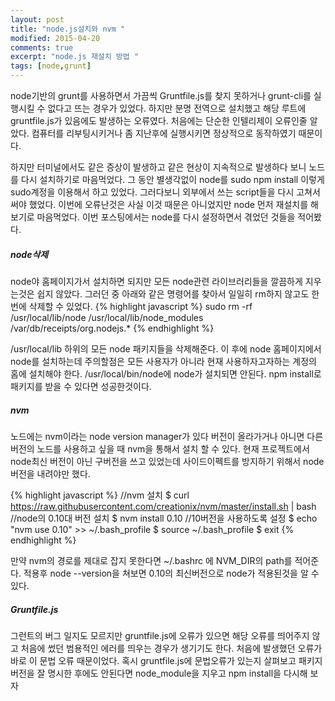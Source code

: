 ```yaml
---
layout: post
title: "node.js설치와 nvm "
modified: 2015-04-20
comments: true
excerpt: "node.js 재설치 방법 "
tags: [node,grunt]
---
```


node기반의 grunt를 사용하면서 가끔씩  Gruntfile.js를 찾지 못하거나 grunt-cli를 실행시킬 수 없다고 뜨는 경우가 있었다. 하지만 분명 전역으로 설치했고 해당 루트에 gruntfile.js가 있음에도 발생하는 오류였다. 처음에는 단순한 인텔리제이 오류인줄 알았다. 컴퓨터를 리부팅시키거나 좀 지난후에 실행시키면 정상적으로 동작하였기 때문이다. 

하지만 터미널에서도 같은 증상이 발생하고 같은 현상이 지속적으로 발생하다 보니 노드를 다시 설치하기로 마음먹었다. 
그 동안 별생각없이 node를 sudo npm install 이렇게 sudo계정을 이용해서 하고 있었다. 그러다보니 외부에서 쓰는 script들을 다시 고쳐서 써야 했었다. 이번에 오류난것은 사실 이것 때문은 아니었지만 node 먼저 재설치를 해보기로 마음먹었다. 이번 포스팅에서는 node를 다시 설정하면서 겪었던 것들을 적어봤다. 

##### node삭제
node야 홈페이지가서 설치하면 되지만 모든 node관련 라이브러리들을 깔끔하게 지우는것은 쉽지 않았다. 그러던 중 아래와 같은 명령어를 찾아서 일일히 rm하지 않고도 한번에 삭제할 수 있었다.
{% highlight javascript %}
sudo rm -rf /usr/local/lib/node /usr/local/lib/node_modules /var/db/receipts/org.nodejs.*
{% endhighlight %} 

/usr/local/lib 하위의 모든 node 패키지들을 삭제해준다. 이 후에 node 홈페이지에서 node를 설치하는데 주의할점은 모든 사용자가 아니라 현재 사용하자고자하는 계정의 홈에 설치해야 한다. /usr/local/bin/node에 node가 설치되면 안된다. npm install로 패키지를 받을 수 있다면 성공한것이다.

##### nvm 
노드에는 nvm이라는 node version manager가 있다 버전이 올라가거나 아니면 다른버전의 노드를 사용하고 싶을 때 nvm을 통해서 설치 할 수 있다. 현재 프로젝트에서 node최신 버전이 아닌 구버전을 쓰고 있었는데 사이드이펙트를 방지하기 위해서 node버전을 내려야만 했다. 

{% highlight javascript %}
//nvm 설치 
$ curl https://raw.githubusercontent.com/creationix/nvm/master/install.sh | bash
//node의 0.10대 버전 설치 
$ nvm install 0.10
//10버전을 사용하도록 설정
$ echo "nvm use 0.10" >> ~/.bash_profile
$ source ~/.bash_profile
$ exit
{% endhighlight %} 

만약 nvm의 경로를 제대로 잡지 못한다면 ~/.bashrc 에 NVM_DIR의 path를 적어준다. 적용후 node --version을 쳐보면 0.10의 최신버전으로 node가 적용된것을 알 수 있다. 

##### Gruntfile.js
그런트의 버그 일지도 모르지만 gruntfile.js에 오류가 있으면 해당 오류를 띄어주지 않고 처음에 썼던 범용적인 에러를 띄우는 경우가 생기기도 한다. 처음에 발생했던 오류가 바로 이 문법 오류 때문이었다. 혹시 gruntfile.js에 문법오류가 있는지 살펴보고 패키지 버전을 잘 명시한 후에도 안된다면 node_module을 지우고 npm install을 다시해 보자 















